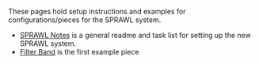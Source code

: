 These pages hold setup instructions and examples for configurations/pieces for the SPRAWL system.


- [SPRAWL Notes](system_boot.md) is a general readme and task list for setting up the new SPRAWL system.
- [Filter Band](filter_band.md) is the first example piece

